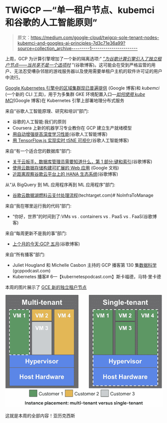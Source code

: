 # TWiGCP —“单一租户节点、kubemci 和谷歌的人工智能原则”

> 原文：<https://medium.com/google-cloud/twigcp-sole-tenant-nodes-kubemci-and-googles-ai-principles-7d3c71e36a99?source=collection_archive---------1----------------------->

上周，GCP 为计算引擎增加了一个新的隔离选项:“ [*”为谷歌计算引擎引入了独立租户节点——当共享不是一个选项时*](http://goo.gl/p4ANfp) ”(谷歌博客)。这可能会在受到严格监管的用户、无法忍受嘈杂邻居的游戏服务器以及使用需要单租户主机的软件许可证的用户中流行。

[Google Kubernetes 引擎中的区域集群现已普遍提供](http://goo.gl/6U98n1) (Google 博客)和 *kubemci* (一个新的 CLI 工具)，用于为多集群 GKE 环境配置入口—[*如何使用 kube MCI*](http://goo.gl/ZfBZLX)(Google 博客)在 Kubernetes 引擎上部署地理分布式服务

来自“谷歌人工智能原理、研究和培训”部门:

*   谷歌的人工智能:我们的原则
*   Coursera 上新的机器学习专业教你在 GCP 建立生产就绪模型
*   [用自动增强提高深度学习性能](http://goo.gl/pfYQYA)(谷歌人工智能博客)
*   [用 TensorFlow.js 实现实时 tSNE 可视化](http://goo.gl/MyYmks)(谷歌人工智能博客)

来自“有一个适合您的数据库”部门:

*   [关于云扳手，数据库管理员需要知道什么，第 1 部分:键和索引](http://goo.gl/7SzMYr)(谷歌博客)
*   [使用云数据存储构建可扩展的 Web 应用](http://goo.gl/uSqMBf) (Google 文档)
*   [近距离观察谷歌云平台上的 HANA 生态系统](http://goo.gl/mKUsRU)(谷歌博客)

从“从 BigQuery 到 ML 应用程序再到 ML 应用程序”部门:

*   [谷歌云数据湖燃料云支付处理流程](http://goo.gl/Guad8Q)(techtarget.com)# NoInfraToManage

来自“我在哪里运行我的代码”部门:

*   “你好，世界”的时间到了:VMs vs . containers vs . PaaS vs . FaaS(谷歌博客)

来自“每周更新不是我的事”部门:

*   [上个月的今天:GCP 五月](http://goo.gl/6yzKre)(谷歌博客)

来自“所有播客”部门:

*   Juliet Hougland 和 Michelle Casbon 主持的 GCP 播客第 130 集[数据科学](http://goo.gl/nUauze)(gcppodcast.com)
*   Kubernetes 播客# 6—【kubernetespodcast.com】斯卡福德，马特·里卡德

本周的图片展示了 [GCE 新的独立租户节点](http://goo.gl/p4ANfp)

![](img/61bc6a5a9e1511906c02860a901e12b7.png)

这就是本周的全部内容！亚历克西斯